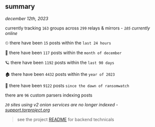 
## summary
_december 12th, 2023_

currently tracking `163` groups across `299` relays & mirrors - _`105` currently online_

⏲ there have been `15` posts within the `last 24 hours`

🦈 there have been `117` posts within the `month of december`

🪐 there have been `1192` posts within the `last 90 days`

🏚 there have been `4432` posts within the `year of 2023`

🦕 there have been `9122` posts `since the dawn of ransomwatch`

there are `96` custom parsers indexing posts

_`20` sites using v2 onion services are no longer indexed - [support.torproject.org](https://support.torproject.org/onionservices/v2-deprecation/)_

> see the project [README](https://github.com/joshhighet/ransomwatch#ransomwatch--) for backend technicals
